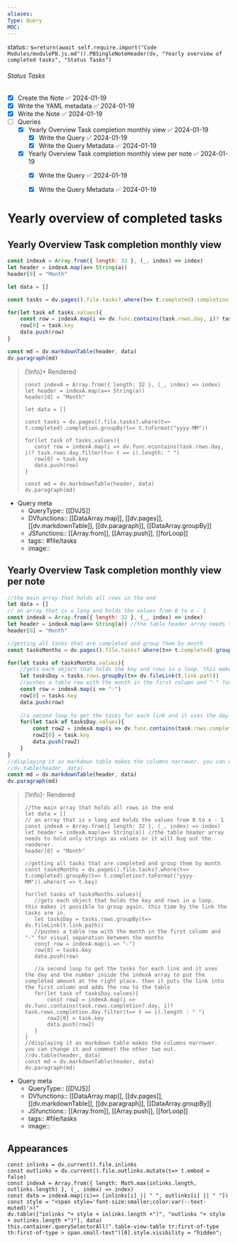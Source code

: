 ```yaml
---
aliases: 
Type: Query
MOC:
---
```


status:: `$=return(await self.require.import("Code Modules/modulePB.js.md")).PBSingleNoteHeader(dv, "Yearly overview of completed tasks", "Status Tasks")`

###### Status Tasks
- [x] Create the Note ✅ 2024-01-19
- [x] Write the YAML metadata ✅ 2024-01-19
- [x] Write the Note ✅ 2024-01-19
- [ ] Queries
    - [x] Yearly Overview Task completion monthly view ✅ 2024-01-19
        - [x] Write the Query ✅ 2024-01-19
        - [x] Write the Query Metadata ✅ 2024-01-19
    - [x] Yearly Overview Task completion monthly view per note ✅ 2024-01-19
        - [x] Write the Query ✅ 2024-01-19
        - [x] Write the Query Metadata ✅ 2024-01-19


# Yearly overview of completed tasks

## Yearly Overview Task completion monthly view

```js
const indexA = Array.from({ length: 32 }, (_, index) => index)
let header = indexA.map(a=> String(a))
header[0] = "Month"

let data = []

const tasks = dv.pages().file.tasks?.where(t=> t.completed).completion.groupBy(t=> t.toFormat("yyyy-MM"))

for(let task of tasks.values){
    const row = indexA.map(i => dv.func.contains(task.rows.day, i)? task.rows.day.filter(t=> t == i).length: " ")
    row[0] = task.key
    data.push(row)
}

const md = dv.markdownTable(header, data)
dv.paragraph(md)
```

>[!info]+ Rendered
>```dataviewjs
>const indexA = Array.from({ length: 32 }, (_, index) => index)
>let header = indexA.map(a=> String(a))
>header[0] = "Month"
>
>let data = []
>
>const tasks = dv.pages().file.tasks?.where(t=> t.completed).completion.groupBy(t=> t.toFormat("yyyy-MM"))
>
>for(let task of tasks.values){
>    const row = indexA.map(i => dv.func.econtains(task.rows.day, i)? task.rows.day.filter(t=> t == i).length: " ")
>    row[0] = task.key
>    data.push(row)
>}
>
>const md = dv.markdownTable(header, data)
>dv.paragraph(md)
>```

- Query meta
    - QueryType:: [[DVJS]]
    - DVfunctions::  [[DataArray.map]], [[dv.pages]], [[dv.markdownTable]], [[dv.paragraph]], [[DataArray.groupBy]]
    - JSfunctions:: [[Array.from]], [[Array.push]], [[forLoop]]
    - tags:: #file/tasks 
    - image:: 


## Yearly Overview Task completion monthly view per note

```js
//the main array that holds all rows in the end
let data = []
// an array that is x long and holds the values from 0 to x - 1
const indexA = Array.from({ length: 32 }, (_, index) => index)
let header = indexA.map(a=> String(a)) //the table header array needs to hold only strings as values or it will bug out the renderer.
header[0] = "Month"

//getting all tasks that are completed and group them by month
const tasksMonths = dv.pages().file.tasks?.where(t=> t.completed).groupBy(t=> t.completion?.toFormat("yyyy-MM")).where(t => t.key)

for(let tasks of tasksMonths.values){
    //gets each object that holds the key and rows in a loop. this makes it possible to group again. this time by the link the tasks are in.
    let tasksDay = tasks.rows.groupBy(t=> dv.fileLink(t.link.path))
    //pushes a table row with the month in the first column and "-" for visual separation between the months
    const row = indexA.map(i => "-")
    row[0] = tasks.key
    data.push(row)
    
    //a second loop to get the tasks for each link and it uses the day and the number inside the indexA array to put the completed amount at the right place. then it puts the link into the first column and adds the row to the table 
    for(let task of tasksDay.values){
        const row2 = indexA.map(i => dv.func.contains(task.rows.completion?.day, i)? task.rows.completion.day.filter(t=> t == i).length : " ")
        row2[0] = task.key
        data.push(row2)
    }
}
//displaying it as markdown table makes the columns narrower. you can change it and commnet the other two out.
//dv.table(header, data)
const md = dv.markdownTable(header, data)
dv.paragraph(md)
```

>[!info]- Rendered
>```dataviewjs
>//the main array that holds all rows in the end
>let data = []
>// an array that is x long and holds the values from 0 to x - 1
>const indexA = Array.from({ length: 32 }, (_, index) => index)
>let header = indexA.map(a=> String(a)) //the table header array needs to hold only strings as values or it will bug out the renderer.
>header[0] = "Month"
>
>//getting all tasks that are completed and group them by month
>const tasksMonths = dv.pages().file.tasks?.where(t=> t.completed).groupBy(t=> t.completion?.toFormat("yyyy-MM")).where(t => t.key)
>
>for(let tasks of tasksMonths.values){
>    //gets each object that holds the key and rows in a loop. this makes it possible to group again. this time by the link the tasks are in.
>    let tasksDay = tasks.rows.groupBy(t=> dv.fileLink(t.link.path))
>    //pushes a table row with the month in the first column and "-" for visual separation between the months
>    const row = indexA.map(i => "-")
>    row[0] = tasks.key
>    data.push(row)
>    
>    //a second loop to get the tasks for each link and it uses the day and the number inside the indexA array to put the completed amount at the right place. then it puts the link into the first column and adds the row to the table 
>    for(let task of tasksDay.values){
>        const row2 = indexA.map(i => dv.func.contains(task.rows.completion?.day, i)? task.rows.completion.day.filter(t=> t == i).length : " ")
>        row2[0] = task.key
>        data.push(row2)
>    }
>}
>//displaying it as markdown table makes the columns narrower. you can change it and commnet the other two out.
>//dv.table(header, data)
>const md = dv.markdownTable(header, data)
>dv.paragraph(md)
>```


- Query meta
    - QueryType:: [[DVJS]]
    - DVfunctions::  [[DataArray.map]], [[dv.pages]], [[dv.markdownTable]], [[dv.paragraph]], [[DataArray.groupBy]]
    - JSfunctions:: [[Array.from]], [[Array.push]], [[forLoop]]
    - tags:: #file/tasks 
    - image:: 



## Appearances

```dataviewjs
const inlinks = dv.current().file.inlinks
const outlinks = dv.current().file.outlinks.mutate(t=> t.embed = false)
const indexA = Array.from({ length: Math.max(inlinks.length, outlinks.length) }, (_, index) => index)
const data = indexA.map((i)=> [inlinks[i] || " ", outlinks[i] || " "])
const style = "<span style='font-size:smaller;color:var(--text-muted)'>("
dv.table(["inlinks "+ style + inlinks.length +")", "outlinks "+ style + outlinks.length +")"], data)
this.container.querySelectorAll(".table-view-table tr:first-of-type th:first-of-type > span.small-text")[0].style.visibility = "hidden";
```



